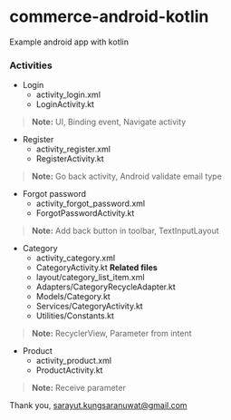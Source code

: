 
# commerce-android-kotlin

Example android app with kotlin

### Activities
- Login
    - activity_login.xml
    - LoginActivity.kt
    

> **Note:** UI, Binding event, Navigate activity


- Register
    - activity_register.xml
    - RegisterActivity.kt

> **Note:** Go back activity, Android validate email type


- Forgot password
    - activity_forgot_password.xml
    - ForgotPasswordActivity.kt

> **Note:** Add back button in toolbar, TextInputLayout


- Category
    - activity_category.xml
    - CategoryActivity.kt
	**Related files**    
    - layout/category_list_item.xml
    - Adapters/CategoryRecycleAdapter.kt
    - Models/Category.kt
    - Services/CategoryActivity.kt
    - Utilities/Constants.kt
    
> **Note:** RecyclerView, Parameter from intent


- Product
    - activity_product.xml
    - ProductActivity.kt

> **Note:** Receive parameter

Thank you, sarayut.kungsaranuwat@gmail.com
